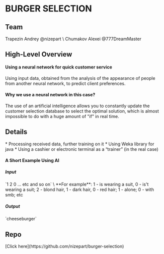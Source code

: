 <h1>BURGER SELECTION</h1>

<h2>Team</h2>
Trapezin Andrey @nizepart \
Chumakov Alexei @777DreamMaster

<h2>High-Level Overview</h2>

<h4>Using a neural network for quick customer service</h4>
Using input data, obtained from the analysis of the appearance of people from another neural network, to predict client preferences.

<h4>Why we use a neural network in this case?</h4>
The use of an artificial intelligence allows you to constantly update the customer selection database to select the optimal solution, which is almost impossible to do with a huge amount of "if" in real time.

<h2>Details</h2>
  * Processing received data, further training on it
  * Using Weka library for java
  * Using a cashier or electronic terminal as a “trainer” (in the real case)

<h4>A Short Example Using AI</h4>

<h5>Input</h5>
`1 2 0 ... etc and so on` \
**For example**: 1 - is wearing a suit, 0 - is't wearing a suit; 2 - blond hair, 1 - dark hair, 0 - red hair; 1 - alone; 0 - with smb; etc

<h5>Output</h5>
`cheeseburger`

<h2>Repo</h2>
[Click here](https://github.com/nizepart/burger-selection)
